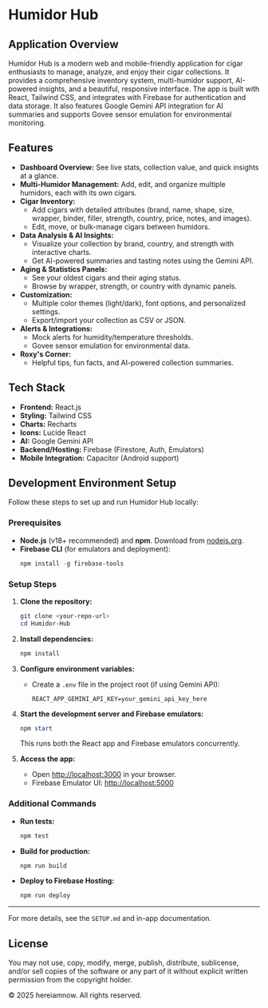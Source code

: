 
# Humidor Hub

## Application Overview

Humidor Hub is a modern web and mobile-friendly application for cigar enthusiasts to manage, analyze, and enjoy their cigar collections. It provides a comprehensive inventory system, multi-humidor support, AI-powered insights, and a beautiful, responsive interface. The app is built with React, Tailwind CSS, and integrates with Firebase for authentication and data storage. It also features Google Gemini API integration for AI summaries and supports Govee sensor emulation for environmental monitoring.

## Features

- **Dashboard Overview:** See live stats, collection value, and quick insights at a glance.
- **Multi-Humidor Management:** Add, edit, and organize multiple humidors, each with its own cigars.
- **Cigar Inventory:**
  - Add cigars with detailed attributes (brand, name, shape, size, wrapper, binder, filler, strength, country, price, notes, and images).
  - Edit, move, or bulk-manage cigars between humidors.
- **Data Analysis & AI Insights:**
  - Visualize your collection by brand, country, and strength with interactive charts.
  - Get AI-powered summaries and tasting notes using the Gemini API.
- **Aging & Statistics Panels:**
  - See your oldest cigars and their aging status.
  - Browse by wrapper, strength, or country with dynamic panels.
- **Customization:**
  - Multiple color themes (light/dark), font options, and personalized settings.
  - Export/import your collection as CSV or JSON.
- **Alerts & Integrations:**
  - Mock alerts for humidity/temperature thresholds.
  - Govee sensor emulation for environmental data.
- **Roxy's Corner:**
  - Helpful tips, fun facts, and AI-powered collection summaries.

## Tech Stack

- **Frontend:** React.js
- **Styling:** Tailwind CSS
- **Charts:** Recharts
- **Icons:** Lucide React
- **AI:** Google Gemini API
- **Backend/Hosting:** Firebase (Firestore, Auth, Emulators)
- **Mobile Integration:** Capacitor (Android support)

## Development Environment Setup

Follow these steps to set up and run Humidor Hub locally:

### Prerequisites

- **Node.js** (v18+ recommended) and **npm**. Download from [nodejs.org](https://nodejs.org/).
- **Firebase CLI** (for emulators and deployment):
  ```powershell
  npm install -g firebase-tools
  ```

### Setup Steps

1. **Clone the repository:**
   ```powershell
   git clone <your-repo-url>
   cd Humidor-Hub
   ```

2. **Install dependencies:**
   ```powershell
   npm install
   ```

3. **Configure environment variables:**
   - Create a `.env` file in the project root (if using Gemini API):
     ```env
     REACT_APP_GEMINI_API_KEY=your_gemini_api_key_here
     ```

4. **Start the development server and Firebase emulators:**
   ```powershell
   npm start
   ```
   This runs both the React app and Firebase emulators concurrently.

5. **Access the app:**
   - Open [http://localhost:3000](http://localhost:3000) in your browser.
   - Firebase Emulator UI: [http://localhost:5000](http://localhost:5000)

### Additional Commands

- **Run tests:**
  ```powershell
  npm test
  ```
- **Build for production:**
  ```powershell
  npm run build
  ```
- **Deploy to Firebase Hosting:**
  ```powershell
  npm run deploy
  ```

---
For more details, see the `SETUP.md` and in-app documentation.


## License

You may not use, copy, modify, merge, publish, distribute, sublicense, and/or sell copies of the software or any part of it without explicit written permission from the copyright holder.

© 2025 hereiamnow. All rights reserved.
